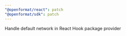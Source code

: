 ```yaml
---
"@openformat/react": patch
"@openformat/sdk": patch
---
```


Handle default network in React Hook package provider

